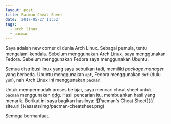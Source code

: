 ```yaml
---
layout: post
title: Pacman Cheat Sheet
date: '2017-05-27 11:52'
tags:
  - arch linux
  - pacman
---
```

Saya adalah new comer di dunia Arch Linux. Sebagai pemula, tentu mengalami kendala.
Sebelum menggunakan Arch Linux, saya menggunakan Fedora. Sebelum menggunakan Fedora saya menggunakan Ubuntu.

Semua distribusi linux yang saya sebutkan tadi, memiliki _package manager_ yang berbeda. Ubuntu menggunakan `apt`, Fedora menggunakan `dnf` (dulu `yum`), nah Arch Linux ini menggunakan `pacman`.

Untuk mempermudah proses belajar, saya mencari cheat sheet untuk `pacman` menggunakan [ddg](https://duckduckgo.com/?q=pacman+cheatsheet&t=ffab&atb=v66-2&ia=cheatsheet). Hasil pencarian itu, membuahkan hasil yang menarik. Berikut ini saya bagikan hasilnya:
![Pacman's Cheat Sheet]({{ site.url }}/assets/img/pacman-cheatsheet.png)

Semoga bermanfaat.
